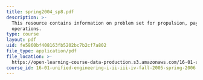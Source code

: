 ```yaml
---
title: spring2004_sp8.pdf
description: >-
  This resource contains information on problem set for propulsion, payload,
  operations.
type: course
layout: pdf
uid: fe5860bf408163fb5202bc7b2cf7a802
file_type: application/pdf
file_location: >-
  https://open-learning-course-data-production.s3.amazonaws.com/16-01-unified-engineering-i-ii-iii-iv-fall-2005-spring-2006/fe5860bf408163fb5202bc7b2cf7a802_spring2004_sp8.pdf
course_id: 16-01-unified-engineering-i-ii-iii-iv-fall-2005-spring-2006
---
```

